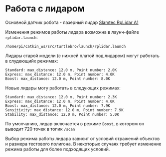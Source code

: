 # Работа с лидаром

Основной датчик робота - лазерный лидар [Slamtec RpLidar A1](https://www.slamtec.com/en/Lidar/A1)

Изменения режимов работы лидара возможна в лаунч-файле `rplidar.launch`:

```
/home/pi/catkin_ws/src/turtlebro/launch/rplidar.launch
```

Лидары старой модели (с нижней платой под лидаром) могут работать в слудеющийх режимах:

```
Standard: max_distance: 12.0 m, Point number: 2.0K
Express: max_distance: 12.0 m, Point number: 4.0K
Boost: max_distance: 12.0 m, Point number: 8.0K
```

Новые лидары могу работать в следующих режимах:

```
Standard: max_distance: 12.0 m, Point number: 2.3K
Express: max_distance: 12.0 m, Point number: 4.0K
Boost: max_distance: 12.0 m, Point number: 7.9K
Sensitivity: max_distance: 12.0 m, Point number: 7.9K
Stability: max_distance: 12.0 m, Point number: 5.0K
```

По умолчанию, лидар включается в режиме `Boost`, в котором он выводит 720 точек в топик `/scan`

Выбор режима работы лидара зависит от условий отражений объектов и размера тестового полигона. В некоторых случаях требует изменение режима работы для более подходящих условий.

